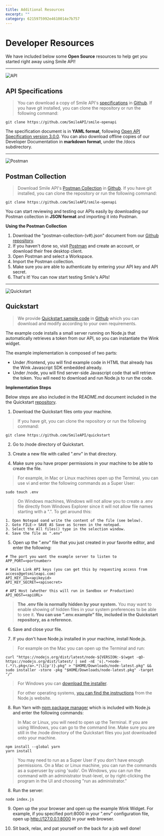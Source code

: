```yaml
---
title: Additional Resources  
excerpt: ""  
category: 6215975992e4610014e7b757
---
```

# Developer Resources


We have included below some **Open Source** resources to help get you started right away using Smile API!


---
<!-- focus: false -->
![API](https://img.icons8.com/ios/50/000000/api-settings.png)

## API Specifications
> You can download a copy of Smile API's [specifications](https://github.com/SmileAPI/smile-openapi/blob/main/openapi-v1.yaml) in [Github](https://github.com/SmileAPI). If you have git installed, you can clone the repository or run the following command:

```
git clone https://github.com/SmileAPI/smile-openapi
```

The specification document is in **YAML format**, following  [Open API Specification version 3.0.0](https://swagger.io/specification/). You can also download offline copies of our Developer Documentation in **markdown format**, under the /docs subdirectory.


---
<!-- focus: false -->
![Postman](https://img.icons8.com/wired/50/000000/postman-api.png)

## Postman Collection
> Download Smile API's [Postman Collection](https://github.com/SmileAPI/smile-openapi/blob/main/postman-collection-v1.json) in [Github](https://github.com/SmileAPI). If you have git installed, you can clone the repository or run the following command:

```
git clone https://github.com/SmileAPI/smile-openapi
```

You can start reviewing and testing our APIs easily by downloading our Postman collection in **JSON format** and importing it into Postman.

**Using the Postman Collection**

1. Download the "postman-collection-(v#).json" document from our [Github repository](https://github.com/SmileAPI/smile-openapi).
2. If you haven't done so, visit [Postman](https://www.postman.com/) and create an account, or download their free desktop client.
3. Open Postman and select a Workspace.
4. Import the Postman collection.
5. Make sure you are able to authenticate by entering your API key and API secret.
6. That's it! You can now start testing Smile's APIs!


---
<!-- focus: false -->
![Quickstart](https://img.icons8.com/ios/50/000000/speed.png)

## Quickstart 
> We provide [Quickstart sample code](https://github.com/SmileAPI/quickstart) in [Github](https://github.com/SmileAPI) which you can download and modify according to your own requirements. 

The example code installs a small server running on Node.js that automatically retrieves a token from our API, so you can instantiate the Wink widget. 

The example implementation is composed of two parts:
* Under /frontend, you will find example code in HTML that already has the Wink Javascript SDK embedded already.
* Under /node, you will find server-side Javascript code that will retrieve the token. You will need to download and run Node.js to run the code.

**Implementation Steps**

Below steps are also included in the README.md document included in the the Quickstart [repository](https://github.com/SmileAPI/quickstart).
1. Download the Quickstart files onto your machine. 

> If you have git, you can clone the repository or run the following command:

```
git clone https://github.com/SmileAPI/quickstart
```

2. Go to /node directory of Quickstart.

3. Create a new file with called ".env" in that directory.

4. Make sure you have proper permissions in your machine to be able to create the file. 

> For example, in Mac or Linux machines open up the Terminal, you can use vi and enter the following commands as a Super User:

```
sudo touch .env
```

> On Windows machines, Windows will not allow you to create a .env file directly from Windows Explorer since it will not allow file names starting with a ".". To get around this:

```
1. Open Notepad oand write the content of the file (see below).
2. Goto FILE-> SAVE AS Save as Screen in the notepad.
3. Select the All files() type in the selection window.
4. Save the file as ".env" 
```

5. Open up the ".env" file that you just created in your favorite editor, and enter the following:

```
# The port you want the example server to listen to
APP_PORT=<portnumber>

# Smile Link API keys (you can get this by requesting access from access@getsmileapi.com)
API_KEY_ID=<apikeyid>
API_KEY_SECRET=<apisecret>

# API Host (whether this will run in Sandbox or Production)
API_HOST=<apiURL>
```

> **The .env file is normally hidden by your system.** You may want to enable showing of hidden files in your system preferences to be able to see it. **You can use ".env.example" file, included in the Quickstart repository, as a reference.**


6. Save and close your file.

7. If you don't have Node.js installed in your machine, install Node.js. 

> For example on the Mac you can open up the Terminal and run:

```
curl "https://nodejs.org/dist/latest/node-${VERSION:-$(wget -qO- https://nodejs.org/dist/latest/ | sed -nE 's|.*>node-(.*)\.pkg</a>.*|\1|p')}.pkg" > "$HOME/Downloads/node-latest.pkg" && sudo installer -store -pkg "$HOME/Downloads/node-latest.pkg" -target "/"
```

> For Windows you can [download the installer](https://nodejs.org/en/#home-downloadhead).

> For other operating systems, [you can find the instructions](https://nodejs.org/en/download/package-manager/#macos) from the Node.js website.


8. Run Yarn with [npm package manager](https://www.npmjs.com/) which is included with Node.js and enter the following commands:

> In Mac or Linux, you will need to open up the Terminal. If you are using Windows, you can go to the command line. Make sure you are still in the /node directory of the Quickstart files you just downloaded onto your machine.

```
npm install --global yarn
yarn install
```

> You may need to run as a Super User if you don't have enough permissions. On a Mac or Linux machine, you can run the commands as a superuser by using 'sudo'. On Windows, you can run the command with an administrator trust-level, or by right-clicking the program in the UI and choosing "run as administrator."

8. Run the server:
```
node index.js
```

9. Open up the your browser and open up the example Wink Widget. For example, if you specified port:8000 in your ".env" configuration file, open up http://127.0.0.1:8000 in your web browser.

10. Sit back, relax, and pat yourself on the back for a job well done!